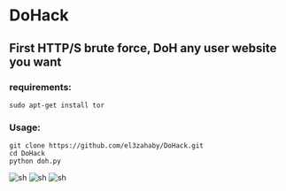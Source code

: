 # DoHack
First HTTP/S brute force, DoH any user website you want
-----
### requirements:
```
sudo apt-get install tor
```

### Usage:
```
git clone https://github.com/el3zahaby/DoHack.git
cd DoHack
python doh.py
```
![sh](https://github.com/el3zahaby/DoHack/blob/master/intro0.png)
![sh](https://github.com/el3zahaby/DoHack/blob/master/intro.png)
![sh](https://github.com/el3zahaby/DoHack/blob/master/intro2.png)
